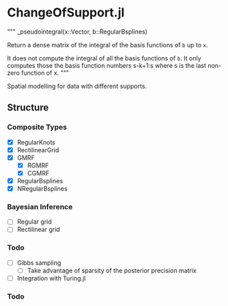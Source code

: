 # ChangeOfSupport.jl
"""
    _pseudointegral(x::Vector, b::RegularBsplines)

Return a dense matrix of the integral of the basis functions of `b` up to `x`.

It does not compute the integral of all the basis functions of `b`. It only computes those
the basis function numbers s-k+1:s where s is the last non-zero function of x.
"""

Spatial modelling for data with different supports.

## Structure

### Composite Types

- [X] RegularKnots
- [X] RectilinearGrid
- [X] GMRF
    - [X] RGMRF
    - [X] CGMRF
- [X] RegularBsplines
- [X] NRegularBsplines

### Bayesian Inference

- [ ] Regular grid
- [ ] Rectilinear grid

### Todo

- [ ] Gibbs sampling
    - [ ] Take advantage of sparsity of the posterior precision matrix
- [ ] Integration with Turing.jl

### Todo
